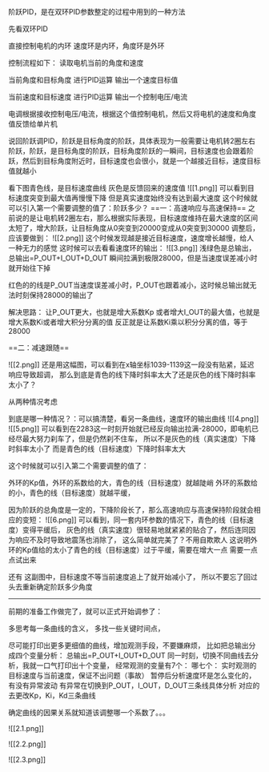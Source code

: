 阶跃PID，是在双环PID参数整定的过程中用到的一种方法

先看双环PID

直接控制电机的内环
速度环是内环，角度环是外环

控制流程如下：
读取电机当前的角度和速度

当前角度和目标角度   进行PID运算   输出一个速度目标值

当前速度和目标速度  进行PID运算    输出一个控制电压/电流

电调根据接收控制电压/电流，根据这个值控制电机，然后又将电机的速度和角度值反馈给单片机

说回阶跃调PID，阶跃是目标角度的阶跃，具体表现为一般需要让电机转2圈左右
阶跃，阶跃，是目标角度的阶跃，目标角度阶跃的一瞬间，目标速度也会跟着阶跃，然后到目标角度附近时，目标速度也会很小，就是一个越接近目标，速度目标值就越小

看下图青色线，是目标速度曲线
灰色是反馈回来的速度值
![[1.png]]
可以看到目标速度突变到最大值再慢慢下降
但是真实速度始终没有达到最大速度
这个时候就可以引入第一个需要调整的值了：阶跃多少？
==一：高速响应与高速保持==
之前说的是让电机转2圈左右，那么根据实际表现，目标速度维持在最大速度的区间太短了，增大阶跃，让目标角度从0突变到20000变成从0突变到30000
调整后，应该要做到：
![[2.png]]
这个时候发现越是接近目标速度，速度增长越慢，给人一种无力的感觉
这时候可以去看看速度环的输出：
![[3.png]]
浅绿色是总输出，总输出=P_OUT+I_OUT+D_OUT
瞬间拉满到极限28000，但是当速度误差减小时就开始往下掉

红色的的线是P_OUT当速度误差减小时，P_OUT也跟着减小，这时候总输出就无法时刻保持28000的输出了

解决思路：
让P_OUT更大，也就是增大系数Kp
或者增大I_OUT的最大值，也就是增大系数Ki或者增大积分分离的值
反正就是让系数Ki乘以积分分离的值，等于28000

==二：减速跟随==

![[2.png]]
还是用这幅图，可以看到在x轴坐标1039-1139这一段没有贴紧，延迟响应导致超调，
那么到底是青色的线下降时斜率太大了还是灰色的线下降时斜率太小了？

从两种情况考虑

到底是哪一种情况？：可以搞清楚，看另一条曲线，速度环的输出曲线
![[4.png]]
![[5.png]]
可以看到在2283这一时刻开始就已经反向输出拉满-28000，即电机已经尽最大努力刹车了，但是仍然刹不住车，
所以不是灰色的线（真实速度）下降时斜率太小了
而是青色的线（目标速度）下降时斜率太大

这个时候就可以引入第二个需要调整的值了：

外环的Kp值，外环的系数给的大，青色的线（目标速度）就越陡峭
外环的系数给的小，青色的线（目标速度）就越平缓，

因为阶跃的总角度是一定的，下降阶段长了，那么高速响应与高速保持阶段就会相应的变短：
![[6.png]]
可以看到，同一套内环参数的情况下，青色的线（目标速度）变得平缓后，
灰色的线（真实速度）很轻易地就紧紧的贴合了，然后连同因为响应不及时导致地震荡也消除了，
这么简单就完美了？不用自欺欺人
这说明外环的Kp值给的太小了青色的线（目标速度）过于平缓，需要在增大一点
需要一点点试出来

还有
这副图中，目标速度不等当前速度追上了就开始减小了，
所以不要忘了回过头去重新确定阶跃多少角度

-----

前期的准备工作做完了，就可以正式开始调参了：

多思考每一条曲线的含义，
多找一些关键时间点，

尽可能打印出更多更细值的曲线，增加观测手段，不要嫌麻烦，
比如把总输出分成四个变量分析：
总输出=P_OUT+I_OUT+D_OUT
同一时刻，切换不同曲线去分析，我就一口气打印出十个变量，
经常观测的变量有7个：
哪七个：
实时观测的目标速度与当前速度，保证不出问题（事故）
暂停后分析速度环是怎么变化的，有没有异常波动
有异常在切换到P_OUT，I_OUT，D_OUT三条线具体分析
对应的去更改Kp，Ki，Kd三条曲线

确定曲线的因果关系就知道该调整哪一个系数了。。。

![[2.1.png]]

![[2.2.png]]

![[2.3.png]]







